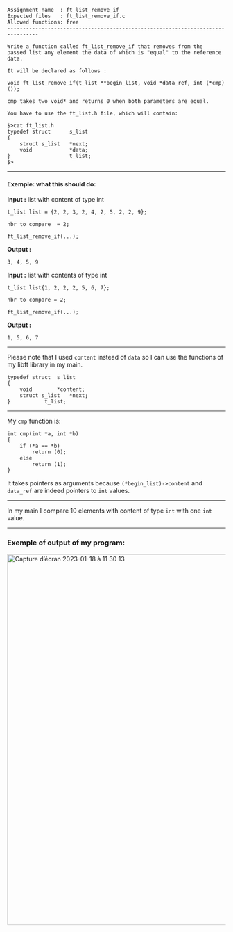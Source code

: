 

```
Assignment name  : ft_list_remove_if
Expected files   : ft_list_remove_if.c
Allowed functions: free
--------------------------------------------------------------------------------

Write a function called ft_list_remove_if that removes from the
passed list any element the data of which is "equal" to the reference data.

It will be declared as follows :

void ft_list_remove_if(t_list **begin_list, void *data_ref, int (*cmp)());

cmp takes two void* and returns 0 when both parameters are equal.

You have to use the ft_list.h file, which will contain:

$>cat ft_list.h
typedef struct      s_list
{
    struct s_list   *next;
    void            *data;
}                   t_list;
$>
```
---
#### Exemple: what this should do:

**Input :** list with content of type int
	
	t_list list = {2, 2, 3, 2, 4, 2, 5, 2, 2, 9}; 

	nbr to compare  = 2;
         
	ft_list_remove_if(...);

**Output :** 
	
	3, 4, 5, 9

**Input :** list with contents of type int

	t_list list{1, 2, 2, 2, 5, 6, 7}; 
	
	nbr to compare = 2;
        
	ft_list_remove_if(...);
	
**Output :** 
	
	1, 5, 6, 7
---

Please note that I used `content` instead of `data` so I can use the functions of my libft library in my main.
```
typedef struct	s_list
{
	void		*content;
	struct s_list	*next;
}			t_list;
```
---
My `cmp` function is:

```
int cmp(int *a, int *b)
{
	if (*a == *b)
		return (0);
	else
		return (1);
}
```

It takes pointers as arguments because `(*begin_list)->content` and `data_ref` are indeed pointers to `int` values.

---

In my main I compare 10 elements with content of type `int` with one `int` value.

***

### Exemple of output of my program:

<img width="853" alt="Capture d’écran 2023-01-18 à 11 30 13" src="https://user-images.githubusercontent.com/109855801/213148632-ff1ddfa5-d7f0-49f8-ac4e-4ddbd3bc7d16.png">



